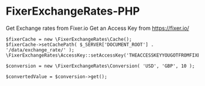 # FixerExchangeRates-PHP
Get Exchange rates from Fixer.io
Get an Access Key from https://fixer.io/
```
$fixerCache = new \FixerExchangeRates\Cache();
$fixerCache->setCachePath( $_SERVER['DOCUMENT_ROOT'] . '/data/exchange_rate/' );
\FixerExchangeRates\AccessKey::setAccessKey('THEACCESSKEYYOUGOTFROMFIXERIO');

$conversion = new \FixerExchangeRates\Conversion( 'USD', 'GBP', 10 );

$convertedValue = $conversion->get();

```
